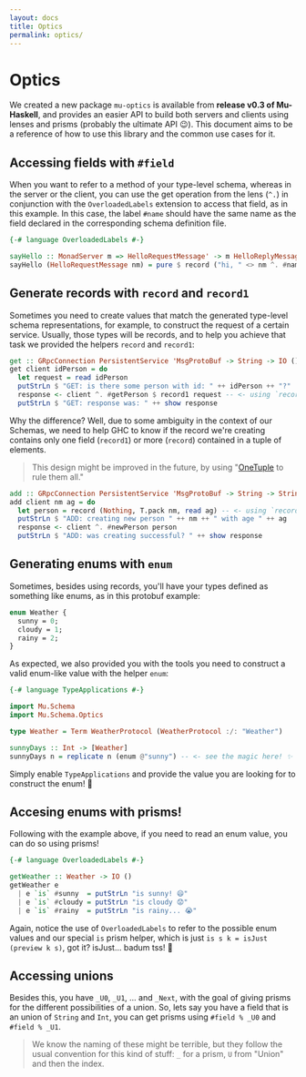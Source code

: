 ```yaml
---
layout: docs
title: Optics
permalink: optics/
---
```


# Optics

We created a new package `mu-optics` is available from **release v0.3 of Mu-Haskell**, and provides an easier API to build both servers and clients using lenses and prisms (probably the ultimate API 😉). This document aims to be a reference of how to use this library and the common use cases for it.

## Accessing fields with `#field`

When you want to refer to a method of your type-level schema, whereas in the server or the client, you can use the get operation from the lens (`^.`) in conjunction with the `OverloadedLabels` extension to access that field, as in this example. In this case, the label `#name` should have the same name as the field declared in the corresponding schema definition file.

```haskell
{-# language OverloadedLabels #-}

sayHello :: MonadServer m => HelloRequestMessage' -> m HelloReplyMessage'
sayHello (HelloRequestMessage nm) = pure $ record ("hi, " <> nm ^. #name)
```

## Generate records with `record` and `record1`

Sometimes you need to create values that match the generated type-level schema representations, for example, to construct the request of a certain service. Usually, those types will be records, and to help you achieve that task we provided the helpers `record` and `record1`:

```haskell
get :: GRpcConnection PersistentService 'MsgProtoBuf -> String -> IO ()
get client idPerson = do
  let request = read idPerson
  putStrLn $ "GET: is there some person with id: " ++ idPerson ++ "?"
  response <- client ^. #getPerson $ record1 request -- <- using `record1` to create a request
  putStrLn $ "GET: response was: " ++ show response
```

Why the difference? Well, due to some ambiguity in the context of our Schemas, we need to help GHC to know if the record we're creating contains only one field (`record1`) or more (`record`) contained in a tuple of elements.

> This design might be improved in the future, by using "[OneTuple](https://hackage.haskell.org/package/OneTuple-0.2.2.1/docs/Data-Tuple-OneTuple.html) to rule them all."

```haskell
add :: GRpcConnection PersistentService 'MsgProtoBuf -> String -> String -> IO ()
add client nm ag = do
  let person = record (Nothing, T.pack nm, read ag) -- <- using `record` to create Person, a more complex type
  putStrLn $ "ADD: creating new person " ++ nm ++ " with age " ++ ag
  response <- client ^. #newPerson person
  putStrLn $ "ADD: was creating successful? " ++ show response
```

## Generating enums with `enum`

Sometimes, besides using records, you'll have your types defined as something like enums, as in this protobuf example:

```protobuf
enum Weather {
  sunny = 0;
  cloudy = 1;
  rainy = 2;
}
```

As expected, we also provided you with the tools you need to construct a valid enum-like value with the helper `enum`:

```haskell
{-# language TypeApplications #-}

import Mu.Schema
import Mu.Schema.Optics

type Weather = Term WeatherProtocol (WeatherProtocol :/: "Weather")

sunnyDays :: Int -> [Weather]
sunnyDays n = replicate n (enum @"sunny") -- <- see the magic here! ✨
```

Simply enable `TypeApplications` and provide the value you are looking for to construct the enum! 🚀

## Accesing enums with prisms!

Following with the example above, if you need to read an enum value, you can do so using prisms!

```haskell
{-# language OverloadedLabels #-}

getWeather :: Weather -> IO ()
getWeather e
  | e `is` #sunny  = putStrLn "is sunny! 😄"
  | e `is` #cloudy = putStrLn "is cloudy 😟"
  | e `is` #rainy  = putStrLn "is rainy... 😭"
```

Again, notice the use of `OverloadedLabels` to refer to the possible enum values and our special `is` prism helper, which is just `is s k = isJust (preview k s)`, got it? isJust... badum tss! 🥁

## Accessing unions

Besides this, you have `_U0`, `_U1`, ... and `_Next`, with the goal of giving prisms for the different possibilities of a union. So, lets say you have a field that is an union of `String` and `Int`, you can get prisms using `#field % _U0` and `#field % _U1`.

> We know the naming of these might be terrible, but they follow the usual convention for this kind of stuff: `_` for a prism, `U` from "Union" and then the index.
